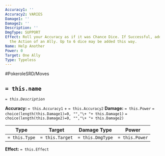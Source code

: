 ```yaml
---
Accuracy1: ''
Accuracy2: VARIES
Damage1: ''
Damage2: ''
Description: ''
DmgType: SUPPORT
Effect: Roll your Accuracy as if it was Chance Dice. If Successful, add one die to
  the Action of an Ally. Up to 6 dice may be added this way.
Name: Help Another
Power: 0
Target: One Ally
Type: Typeless
---
```


#PokeroleSRD/Moves

## `= this.name` 
*`= this.Description`*

**Accuracy:** `= this.Accuracy1` + `= this.Accuracy2`
**Damage:** `= this.Power` `= choice(length(this.Damage1)=0, "","\+ "+ this.Damage1)` `= choice(length(this.Damage2)=0, "","\+ "+ this.Damage2)`

| Type          | Target          | Damage Type          | Power          |
| ------------- | --------------- | ---------------- | -------------- |
| `= this.Type` | `= this.Target` | `= this.DmgType` | `= this.Power` | 

**Effect:** `= this.Effect`